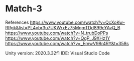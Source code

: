 # Match-3
References
https://www.youtube.com/watch?v=QcXoKw-RRgk&list=PL4vbr3u7UKWrxEz75MqmTDd899cYAvQ_B
https://www.youtube.com/watch?v=N_trubDoPPs
https://www.youtube.com/watch?v=QgP_J9XHz1Y
https://www.youtube.com/watch?v=_EmwV98r4RY&t=358s

Unity version: 2020.3.32f1
IDE: Visual Studio Code
